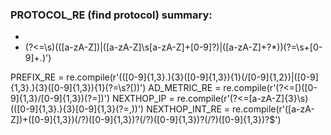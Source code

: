 ### PROTOCOL_RE (find protocol) summary:
* 
* (?<=\s)(([a-zA-Z])|([a-zA-Z]\s[a-zA-Z]+[0-9]?)|([a-zA-Z]+?\*))(?=\s+[0-9]+\.)')

PREFIX_RE = re.compile(r'(([0-9]{1,3}\.){3}([0-9]{1,3}){1}(/[0-9]{1,2})|([0-9]{1,3}\.){3}([0-9]{1,3}){1}(?=\s?\[))')
AD_METRIC_RE = re.compile(r'(?<=\[)([0-9]{1,3}/[0-9]{1,3})(?=\])')
NEXTHOP_IP = re.compile(r'(?<=[a-zA-Z]{3}\s)(([0-9]{1,3}\.){3}[0-9]{1,3}(?=,))')
NEXTHOP_INT_RE = re.compile(r'([a-zA-Z])+([0-9]{1,3})(/?)([0-9]{1,3})?(/?)([0-9]{1,3})?(/?)([0-9]{1,3})?$')

